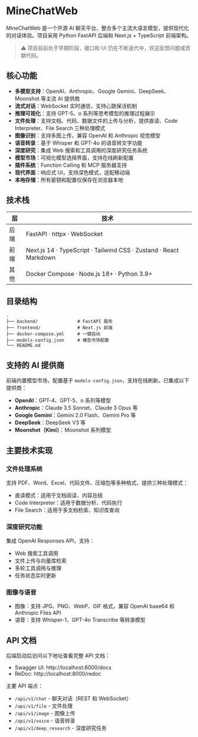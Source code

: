 # MineChatWeb

MineChatWeb 是一个开源 AI 聊天平台，整合多个主流大语言模型，提供现代化的对话体验。项目采用 Python FastAPI 后端和 Next.js + TypeScript 前端架构。

> ⚠️ 项目目前处于早期阶段，接口和 UI 仍在不断迭代中，欢迎反馈问题或贡献代码。

## 核心功能

- **多模型支持**：OpenAI、Anthropic、Google Gemini、DeepSeek、Moonshot 等主流 AI 提供商
- **流式对话**：WebSocket 实时通信，支持心跳保活机制
- **推理可视化**：支持 GPT-5、o 系列等思考模型的推理过程展示
- **文件处理**：支持文档、代码、数据文件的上传与分析，提供直读、Code Interpreter、File Search 三种处理模式
- **图像识别**：支持多图上传，兼容 OpenAI 和 Anthropic 视觉模型
- **语音转录**：基于 Whisper 和 GPT-4o 的语音转文字功能
- **深度研究**：集成 Web 搜索和工具调用的深度研究任务系统
- **模型市场**：可视化模型选择界面，支持在线刷新配置
- **插件系统**：Function Calling 和 MCP 服务器支持
- **现代界面**：响应式 UI，支持深色模式，适配移动端
- **本地存储**：所有密钥和配置仅保存在浏览器本地

## 技术栈

| 层 | 技术 |
| --- | --- |
| 后端 | FastAPI · httpx · WebSocket |
| 前端 | Next.js 14 · TypeScript · Tailwind CSS · Zustand · React Markdown |
| 其他 | Docker Compose · Node.js 18+ · Python 3.9+ |

## 目录结构

```
.
├── backend/               # FastAPI 服务
├── frontend/              # Next.js 前端
├── docker-compose.yml     # 一键启动
├── models-config.json     # 模型市场配置
└── README.md
```

## 支持的 AI 提供商

前端内置模型市场，配置基于 `models-config.json`，支持在线刷新。已集成以下提供商：

- **OpenAI**：GPT-4、GPT-5、o 系列等模型
- **Anthropic**：Claude 3.5 Sonnet、Claude 3 Opus 等
- **Google Gemini**：Gemini 2.0 Flash、Gemini Pro 等
- **DeepSeek**：DeepSeek V3 等
- **Moonshot（Kimi）**：Moonshot 系列模型

## 主要技术实现

### 文件处理系统
支持 PDF、Word、Excel、代码文件、压缩包等多种格式，提供三种处理模式：
- 直读模式：适用于文档阅读、内容总结
- Code Interpreter：适用于数据分析、代码执行
- File Search：适用于多文档检索、知识库查询

### 深度研究功能
集成 OpenAI Responses API，支持：
- Web 搜索工具调用
- 文件上传与向量库检索
- 多轮工具调用与推理
- 任务状态实时更新

### 图像与语音
- 图像：支持 JPG、PNG、WebP、GIF 格式，兼容 OpenAI base64 和 Anthropic Files API
- 语音：支持 Whisper-1、GPT-4o Transcribe 等转录模型

## API 文档

后端启动后访问以下地址查看完整 API 文档：

- Swagger UI: http://localhost:8000/docs
- ReDoc: http://localhost:8000/redoc

主要 API 端点：
- `/api/v1/chat` - 聊天对话（REST 和 WebSocket）
- `/api/v1/file` - 文件处理
- `/api/v1/image` - 图像上传
- `/api/v1/voice` - 语音转录
- `/api/v1/deep_research` - 深度研究任务